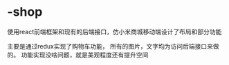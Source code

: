 # -shop
使用react前端框架和现有的后端接口，仿小米商城移动端设计了布局和部分功能

主要是通过redux实现了购物车功能，
所有的图片，文字均为访问后端接口来做的。
功能实现没啥问题，就是美观程度还有提升空间
